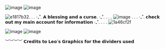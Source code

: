 ![image](https://github.com/Sirephyna/Sirephyna/assets/174101025/ec1044ee-b3a7-4971-b57e-c9c9f95344ad) ![image](https://github.com/Sirephyna/Sirephyna/assets/174101025/18e44b34-6047-4eeb-8029-4ca07dce437c) 

![e1817b32](https://github.com/Sirephyna/Sirephyna/assets/174101025/d9110825-1709-45e8-b780-afe5544a7855). . . ‧₊˚. 𝗔 𝗯𝗹𝗲𝘀𝘀𝗶𝗻𝗴 𝗮𝗻𝗱 𝗮 𝗰𝘂𝗿𝘀𝗲. ‧₊˚. . . .
![image](https://github.com/Sirephyna/Sirephyna/assets/174101025/c71de988-8376-4d42-ace9-cf9a6ecd88d1)
. . . ‧₊˚. 𝗰𝗵𝗲𝗰𝗸 𝗼𝘂𝘁 𝗺𝘆 𝗺𝗮𝗶𝗻 𝗮𝗰𝗰𝗼𝘂𝗻𝘁 𝗳𝗼𝗿 𝗶𝗻𝗳𝗼𝗿𝗺𝗮𝘁𝗶𝗼𝗻  ‧₊˚. . . . ![1a46cf2f](https://github.com/Sirephyna/Sirephyna/assets/174101025/77ba48f4-ff5c-4198-a4be-1476a56309a1)

 ![image](https://github.com/Sirephyna/Sirephyna/assets/174101025/18e44b34-6047-4eeb-8029-4ca07dce437c) ![image](https://github.com/Sirephyna/Sirephyna/assets/174101025/ec1044ee-b3a7-4971-b57e-c9c9f95344ad)

︶︶︶︶ 𝗖𝗿𝗲𝗱𝗶𝘁𝘀 𝘁𝗼 𝗟𝗲𝗼'𝘀 𝗚𝗿𝗮𝗽𝗵𝗶𝗰𝘀
   𝗳𝗼𝗿 𝘁𝗵𝗲 𝗱𝗶𝘃𝗶𝗱𝗲𝗿𝘀 𝘂𝘀𝗲𝗱

